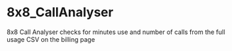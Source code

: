 8x8_CallAnalyser
================

8x8 Call Analyser checks for minutes use and number of calls from the full usage CSV on the billing page
